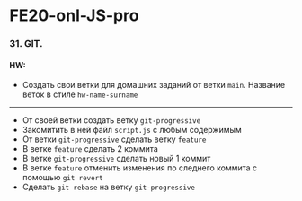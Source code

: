 # FE20-onl-JS-pro


### 31.  GIT.

#### HW:
 - Cоздать свои ветки для домашних заданий от ветки ``main``.
Название веток в стиле ``hw-name-surname``
---
 - От своей ветки создать ветку ``git-progressive``
 - Закомитить в ней файл ``script.js`` с любым содержимым
 - От ветки ``git-progressive`` сделать ветку  ``feature``
 - В ветке ``feature`` сделать 2 коммита
 - В ветке ``git-progressive`` сделать новый 1 коммит 
 - В ветке ``feature`` отменить изменения по следнего коммита с помощью ``git revert``
 - Сделать ``git rebase`` на ветку ``git-progressive``

